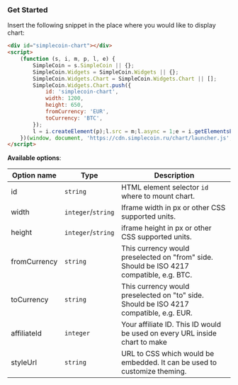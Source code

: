 ### Get Started

Insert the following snippet in the place where you would like to display chart: 

```html
<div id="simplecoin-chart"></div>
<script>
    (function (s, i, m, p, l, e) {
        SimpleCoin = s.SimpleCoin || {};
        SimpleCoin.Widgets = SimpleCoin.Widgets || {};
        SimpleCoin.Widgets.Chart = SimpleCoin.Widgets.Chart || [];
        SimpleCoin.Widgets.Chart.push({
            id: 'simplecoin-chart',
            width: 1200,
            height: 650,
            fromCurrency: 'EUR',
            toCurrency: 'BTC',
        });
        l = i.createElement(p);l.src = m;l.async = 1;e = i.getElementsByTagName(p)[0];e.parentNode.append(l);
    })(window, document, 'https://cdn.simplecoin.ru/chart/launcher.js', 'script');
</script>
```


**Available options**:

| Option name   | Type                  | Description |
|---------------|-----------------------|-------------|
| id            | `string`              | HTML element selector `id` where to mount chart. |
| width         | `integer`/`string`    | Iframe width in px or other CSS supported units. |
| height        | `integer`/`string`    | iframe height in px or other CSS supported units. |
| fromCurrency  | `string`              | This currency would preselected on "from" side. Should be ISO 4217 compatible, e.g. BTC. |
| toCurrency    | `string`              | This currency would preselected on "to" side. Should be ISO 4217 compatible, e.g. EUR. |
| affiliateId   | `integer`             | Your affiliate ID. This ID would be used on every URL inside chart to make  |
| styleUrl      | `string`              | URL to CSS which would be embedded. It can be used to customize theming.
